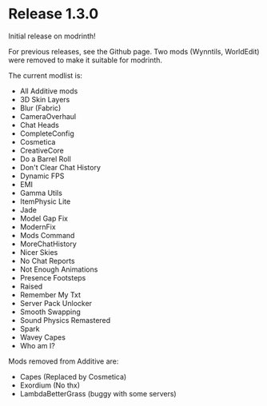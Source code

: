 # Release 1.3.0

Initial release on modrinth!

For previous releases, see the Github page.
Two mods (Wynntils, WorldEdit) were removed to make it suitable for modrinth.

The current modlist is:

- All Additive mods
- 3D Skin Layers
- Blur (Fabric)
- CameraOverhaul
- Chat Heads
- CompleteConfig
- Cosmetica
- CreativeCore
- Do a Barrel Roll
- Don't Clear Chat History
- Dynamic FPS
- EMI
- Gamma Utils
- ItemPhysic Lite
- Jade
- Model Gap Fix
- ModernFix
- Mods Command
- MoreChatHistory
- Nicer Skies
- No Chat Reports
- Not Enough Animations
- Presence Footsteps
- Raised
- Remember My Txt
- Server Pack Unlocker
- Smooth Swapping
- Sound Physics Remastered
- Spark
- Wavey Capes
- Who am I?

Mods removed from Additive are:
- Capes (Replaced by Cosmetica)
- Exordium (No thx)
- LambdaBetterGrass (buggy with some servers)
